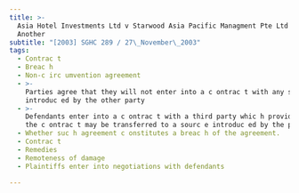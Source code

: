 ```yaml
---
title: >-
  Asia Hotel Investments Ltd v Starwood Asia Pacific Managment Pte Ltd and
  Another
subtitle: "[2003] SGHC 289 / 27\_November\_2003"
tags:
  - Contrac t
  - Breac h
  - Non-c irc umvention agreement
  - >-
    Parties agree that they will not enter into a c ontrac t with any sourc e
    introduc ed by the other party
  - >-
    Defendants enter into a c ontrac t with a third party whic h provides that
    the c ontrac t may be transferred to a sourc e introduc ed by the plaintiffs
  - Whether suc h agreement c onstitutes a breac h of the agreement.
  - Contrac t
  - Remedies
  - Remoteness of damage
  - Plaintiffs enter into negotiations with defendants

---
```


